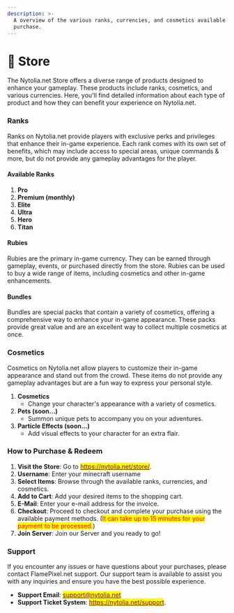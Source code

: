 ```yaml
---
description: >-
  A overview of the various ranks, currencies, and cosmetics available for
  purchase.
---
```


# 🛒 Store

The Nytolia.net Store offers a diverse range of products designed to enhance your gameplay. These products include ranks, cosmetics, and various currencies. Here, you'll find detailed information about each type of product and how they can benefit your experience on Nytolia.net.

### Ranks

Ranks on Nytolia.net provide players with exclusive perks and privileges that enhance their in-game experience. Each rank comes with its own set of benefits, which may include access to special areas, unique commands & more, but do not provide any gameplay advantages for the player.

#### Available Ranks

1. **Pro**
2. **Premium (monthly)**
3. **Elite**
4. **Ultra**
5. **Hero**
6. **Titan**

#### Rubies

Rubies are the primary in-game currency. They can be earned through gameplay, events, or purchased directly from the store. Rubies can be used to buy a wide range of items, including cosmetics and other in-game enhancements.

#### Bundles

Bundles are special packs that contain a variety of cosmetics, offering a comprehensive way to enhance your in-game appearance. These packs provide great value and are an excellent way to collect multiple cosmetics at once.

### Cosmetics

Cosmetics on Nytolia.net allow players to customize their in-game appearance and stand out from the crowd. These items do not provide any gameplay advantages but are a fun way to express your personal style.

1. **Cosmetics**
   * Change your character's appearance with a variety of cosmetics.
2. **Pets (soon...)**
   * Summon unique pets to accompany you on your adventures.
3. **Particle Effects (soon...)**
   * Add visual effects to your character for an extra flair.

### How to Purchase & Redeem

1. **Visit the Store**: Go to [<mark style="color:purple;">https://nytolia.net/store/</mark>](https://www.nytolia.net/store/).
2. **Username**: Enter your minecraft username
3. **Select Items**: Browse through the available ranks, currencies, and cosmetics.
4. **Add to Cart**: Add your desired items to the shopping cart.
5. **E-Mail**: Enter your e-mail address for the invoice.
6. **Checkout**: Proceed to checkout and complete your purchase using the available payment methods. (<mark style="color:red;">It can take up to 15 minutes for your payment to be processed.</mark>)
7. **Join Server**: Join our Server and you ready to go!

### Support

If you encounter any issues or have questions about your purchases, please contact FlamePixel.net support. Our support team is available to assist you with any inquiries and ensure you have the best possible experience.

* **Support Email**: [<mark style="color:purple;">support@nytolia.net</mark>](mailto:%20support@nytolia.net)
* **Support Ticket System**: [<mark style="color:purple;">https://nytolia.net/support</mark>](https://nytolia.net/support).
